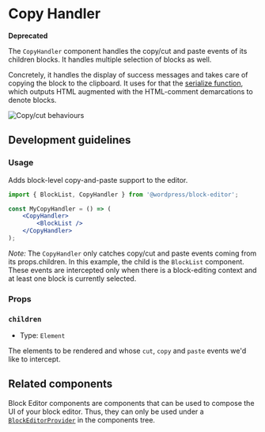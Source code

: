 # Copy Handler

**Deprecated**

The `CopyHandler` component handles the copy/cut and paste events of its children blocks. It handles multiple selection of blocks as well.

Concretely, it handles the display of success messages and takes care of copying the block to the clipboard. It uses for that the [serialize function](https://github.com/WordPress/gutenberg/blob/HEAD/packages/blocks/src/api/serializer.js), which outputs HTML augmented with the HTML-comment demarcations to denote blocks.

![Copy/cut behaviours](https://user-images.githubusercontent.com/150562/81698101-6e341d80-945d-11ea-9bfb-b20781f55033.gif)

## Development guidelines

### Usage

Adds block-level copy-and-paste support to the editor.

```jsx
import { BlockList, CopyHandler } from '@wordpress/block-editor';

const MyCopyHandler = () => (
	<CopyHandler>
		<BlockList />
	</CopyHandler>
);
```

_Note:_ The `CopyHandler` only catches copy/cut and paste events coming from its props.children. In this example, the child is the `BlockList` component. These events are intercepted only when there is a block-editing context and at least one block is currently selected.

### Props

### `children`

-   Type: `Element`

The elements to be rendered and whose `cut`, `copy` and `paste` events we'd like to intercept.

## Related components

Block Editor components are components that can be used to compose the UI of your block editor. Thus, they can only be used under a [`BlockEditorProvider`](https://github.com/WordPress/gutenberg/blob/HEAD/packages/block-editor/src/components/provider/README.md) in the components tree.
